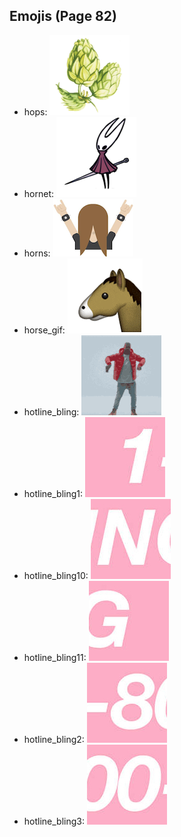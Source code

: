 
## Emojis (Page 82)

* hops: ![hops](output/hops.png)
* hornet: ![hornet](output/hornet.png)
* horns: ![horns](output/horns.png)
* horse_gif: ![horse_gif](output/horse_gif.gif)
* hotline_bling: ![hotline_bling](output/hotline_bling.gif)
* hotline_bling1: ![hotline_bling1](output/hotline_bling1.jpg)
* hotline_bling10: ![hotline_bling10](output/hotline_bling10.jpg)
* hotline_bling11: ![hotline_bling11](output/hotline_bling11.jpg)
* hotline_bling2: ![hotline_bling2](output/hotline_bling2.jpg)
* hotline_bling3: ![hotline_bling3](output/hotline_bling3.jpg)
